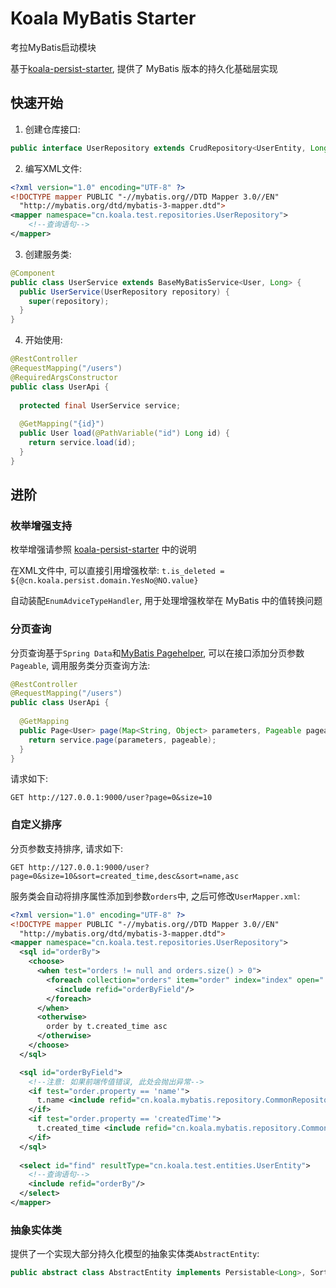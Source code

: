 # Koala MyBatis Starter

考拉MyBatis启动模块

基于[koala-persist-starter](../koala-persist-starter), 提供了 MyBatis 版本的持久化基础层实现

## 快速开始

1. 创建仓库接口:

```java
public interface UserRepository extends CrudRepository<UserEntity, Long> {}
```

2. 编写XML文件:

```xml
<?xml version="1.0" encoding="UTF-8" ?>
<!DOCTYPE mapper PUBLIC "-//mybatis.org//DTD Mapper 3.0//EN"
  "http://mybatis.org/dtd/mybatis-3-mapper.dtd">
<mapper namespace="cn.koala.test.repositories.UserRepository">
    <!--查询语句-->
</mapper>
```

3. 创建服务类:

```java
@Component
public class UserService extends BaseMyBatisService<User, Long> {
  public UserService(UserRepository repository) {
    super(repository);
  }
}
```

4. 开始使用:

```java
@RestController
@RequestMapping("/users")
@RequiredArgsConstructor
public class UserApi {
    
  protected final UserService service;
  
  @GetMapping("{id}")
  public User load(@PathVariable("id") Long id) {
    return service.load(id);
  }
}
```

## 进阶

### 枚举增强支持

枚举增强请参照 [koala-persist-starter](../koala-persist-starter) 中的说明

在XML文件中, 可以直接引用增强枚举: `t.is_deleted = ${@cn.koala.persist.domain.YesNo@NO.value}`

自动装配`EnumAdviceTypeHandler`, 用于处理增强枚举在 MyBatis 中的值转换问题

### 分页查询

分页查询基于`Spring Data`和[MyBatis Pagehelper](https://github.com/pagehelper/Mybatis-PageHelper),
可以在接口添加分页参数`Pageable`, 调用服务类分页查询方法:

```java
@RestController
@RequestMapping("/users")
public class UserApi {
   
  @GetMapping
  public Page<User> page(Map<String, Object> parameters, Pageable pageable) {
    return service.page(parameters, pageable);
  }
}
```

请求如下:

```http
GET http://127.0.0.1:9000/user?page=0&size=10
```

### 自定义排序

分页参数支持排序, 请求如下:

```http
GET http://127.0.0.1:9000/user?page=0&size=10&sort=created_time,desc&sort=name,asc
```

服务类会自动将排序属性添加到参数`orders`中, 之后可修改`UserMapper.xml`:

```xml
<?xml version="1.0" encoding="UTF-8" ?>
<!DOCTYPE mapper PUBLIC "-//mybatis.org//DTD Mapper 3.0//EN"
  "http://mybatis.org/dtd/mybatis-3-mapper.dtd">
<mapper namespace="cn.koala.test.repositories.UserRepository">
  <sql id="orderBy">
    <choose>
      <when test="orders != null and orders.size() > 0">
        <foreach collection="orders" item="order" index="index" open=" order by " close="" separator=",">
          <include refid="orderByField"/>
        </foreach>
      </when>
      <otherwise>
        order by t.created_time asc
      </otherwise>
    </choose>
  </sql>

  <sql id="orderByField">
    <!--注意: 如果前端传值错误, 此处会抛出异常-->
    <if test="order.property == 'name'">
      t.name <include refid="cn.koala.mybatis.repository.CommonRepository.orderDirection" />
    </if>
    <if test="order.property == 'createdTime'">
      t.created_time <include refid="cn.koala.mybatis.repository.CommonRepository.orderDirection" />
    </if>
  </sql>
    
  <select id="find" resultType="cn.koala.test.entities.UserEntity">
    <!--查询语句-->
    <include refid="orderBy"/>
  </select>
</mapper>
```

### 抽象实体类

提供了一个实现大部分持久化模型的抽象实体类`AbstractEntity`:

```java
public abstract class AbstractEntity implements Persistable<Long>, Sortable, Stateful, Auditable<Long> {}
```
